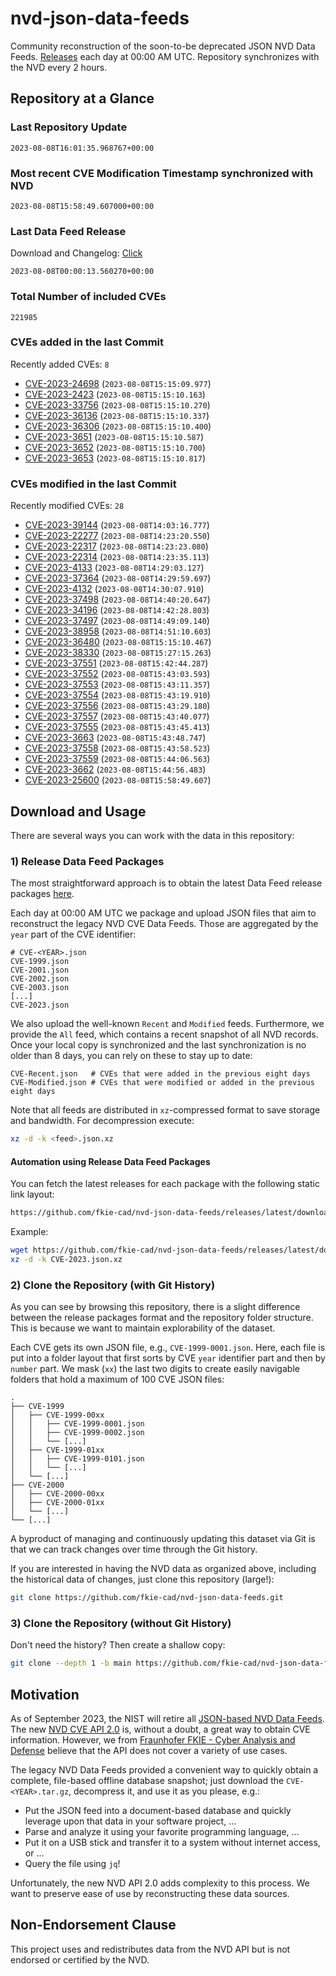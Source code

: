 # nvd-json-data-feeds

Community reconstruction of the soon-to-be deprecated JSON NVD Data Feeds. 
[Releases](https://github.com/fkie-cad/nvd-json-data-feeds/releases/latest) each day at 00:00 AM UTC.
Repository synchronizes with the NVD every 2 hours.

## Repository at a Glance

### Last Repository Update

```plain
2023-08-08T16:01:35.968767+00:00
```

### Most recent CVE Modification Timestamp synchronized with NVD

```plain
2023-08-08T15:58:49.607000+00:00
```

### Last Data Feed Release

Download and Changelog: [Click](https://github.com/fkie-cad/nvd-json-data-feeds/releases/latest)

```plain
2023-08-08T00:00:13.560270+00:00
```

### Total Number of included CVEs

```plain
221985
```

### CVEs added in the last Commit

Recently added CVEs: `8`

* [CVE-2023-24698](CVE-2023/CVE-2023-246xx/CVE-2023-24698.json) (`2023-08-08T15:15:09.977`)
* [CVE-2023-2423](CVE-2023/CVE-2023-24xx/CVE-2023-2423.json) (`2023-08-08T15:15:10.163`)
* [CVE-2023-33756](CVE-2023/CVE-2023-337xx/CVE-2023-33756.json) (`2023-08-08T15:15:10.270`)
* [CVE-2023-36136](CVE-2023/CVE-2023-361xx/CVE-2023-36136.json) (`2023-08-08T15:15:10.337`)
* [CVE-2023-36306](CVE-2023/CVE-2023-363xx/CVE-2023-36306.json) (`2023-08-08T15:15:10.400`)
* [CVE-2023-3651](CVE-2023/CVE-2023-36xx/CVE-2023-3651.json) (`2023-08-08T15:15:10.587`)
* [CVE-2023-3652](CVE-2023/CVE-2023-36xx/CVE-2023-3652.json) (`2023-08-08T15:15:10.700`)
* [CVE-2023-3653](CVE-2023/CVE-2023-36xx/CVE-2023-3653.json) (`2023-08-08T15:15:10.817`)


### CVEs modified in the last Commit

Recently modified CVEs: `28`

* [CVE-2023-39144](CVE-2023/CVE-2023-391xx/CVE-2023-39144.json) (`2023-08-08T14:03:16.777`)
* [CVE-2023-22277](CVE-2023/CVE-2023-222xx/CVE-2023-22277.json) (`2023-08-08T14:23:20.550`)
* [CVE-2023-22317](CVE-2023/CVE-2023-223xx/CVE-2023-22317.json) (`2023-08-08T14:23:23.080`)
* [CVE-2023-22314](CVE-2023/CVE-2023-223xx/CVE-2023-22314.json) (`2023-08-08T14:23:35.113`)
* [CVE-2023-4133](CVE-2023/CVE-2023-41xx/CVE-2023-4133.json) (`2023-08-08T14:29:03.127`)
* [CVE-2023-37364](CVE-2023/CVE-2023-373xx/CVE-2023-37364.json) (`2023-08-08T14:29:59.697`)
* [CVE-2023-4132](CVE-2023/CVE-2023-41xx/CVE-2023-4132.json) (`2023-08-08T14:30:07.910`)
* [CVE-2023-37498](CVE-2023/CVE-2023-374xx/CVE-2023-37498.json) (`2023-08-08T14:40:20.647`)
* [CVE-2023-34196](CVE-2023/CVE-2023-341xx/CVE-2023-34196.json) (`2023-08-08T14:42:28.803`)
* [CVE-2023-37497](CVE-2023/CVE-2023-374xx/CVE-2023-37497.json) (`2023-08-08T14:49:09.140`)
* [CVE-2023-38958](CVE-2023/CVE-2023-389xx/CVE-2023-38958.json) (`2023-08-08T14:51:10.603`)
* [CVE-2023-36480](CVE-2023/CVE-2023-364xx/CVE-2023-36480.json) (`2023-08-08T15:15:10.467`)
* [CVE-2023-38330](CVE-2023/CVE-2023-383xx/CVE-2023-38330.json) (`2023-08-08T15:27:15.263`)
* [CVE-2023-37551](CVE-2023/CVE-2023-375xx/CVE-2023-37551.json) (`2023-08-08T15:42:44.287`)
* [CVE-2023-37552](CVE-2023/CVE-2023-375xx/CVE-2023-37552.json) (`2023-08-08T15:43:03.593`)
* [CVE-2023-37553](CVE-2023/CVE-2023-375xx/CVE-2023-37553.json) (`2023-08-08T15:43:11.357`)
* [CVE-2023-37554](CVE-2023/CVE-2023-375xx/CVE-2023-37554.json) (`2023-08-08T15:43:19.910`)
* [CVE-2023-37556](CVE-2023/CVE-2023-375xx/CVE-2023-37556.json) (`2023-08-08T15:43:29.180`)
* [CVE-2023-37557](CVE-2023/CVE-2023-375xx/CVE-2023-37557.json) (`2023-08-08T15:43:40.077`)
* [CVE-2023-37555](CVE-2023/CVE-2023-375xx/CVE-2023-37555.json) (`2023-08-08T15:43:45.413`)
* [CVE-2023-3663](CVE-2023/CVE-2023-36xx/CVE-2023-3663.json) (`2023-08-08T15:43:48.747`)
* [CVE-2023-37558](CVE-2023/CVE-2023-375xx/CVE-2023-37558.json) (`2023-08-08T15:43:58.523`)
* [CVE-2023-37559](CVE-2023/CVE-2023-375xx/CVE-2023-37559.json) (`2023-08-08T15:44:06.563`)
* [CVE-2023-3662](CVE-2023/CVE-2023-36xx/CVE-2023-3662.json) (`2023-08-08T15:44:56.483`)
* [CVE-2023-25600](CVE-2023/CVE-2023-256xx/CVE-2023-25600.json) (`2023-08-08T15:58:49.607`)


## Download and Usage

There are several ways you can work with the data in this repository:

### 1) Release Data Feed Packages

The most straightforward approach is to obtain the latest Data Feed release packages [here](https://github.com/fkie-cad/nvd-json-data-feeds/releases/latest).

Each day at 00:00 AM UTC we package and upload JSON files that aim to reconstruct the legacy NVD CVE Data Feeds.
Those are aggregated by the `year` part of the CVE identifier:

```
# CVE-<YEAR>.json
CVE-1999.json
CVE-2001.json
CVE-2002.json
CVE-2003.json
[...]
CVE-2023.json
```

We also upload the well-known `Recent` and `Modified` feeds.
Furthermore, we provide the `All` feed, which contains a recent snapshot of all NVD records.
Once your local copy is synchronized and the last synchronization is no older than 8 days, you can rely on these to stay up to date:

```plain
CVE-Recent.json   # CVEs that were added in the previous eight days
CVE-Modified.json # CVEs that were modified or added in the previous eight days
```

Note that all feeds are distributed in `xz`-compressed format to save storage and bandwidth.
For decompression execute:

```sh
xz -d -k <feed>.json.xz
```


#### Automation using Release Data Feed Packages

You can fetch the latest releases for each package with the following static link layout:

```sh
https://github.com/fkie-cad/nvd-json-data-feeds/releases/latest/download/CVE-<YEAR>.json.xz
```

Example:

```sh
wget https://github.com/fkie-cad/nvd-json-data-feeds/releases/latest/download/CVE-2023.json.xz
xz -d -k CVE-2023.json.xz
```

### 2) Clone the Repository (with Git History)

As you can see by browsing this repository, there is a slight difference between the release packages format and the repository folder structure.
This is because we want to maintain explorability of the dataset.

Each CVE gets its own JSON file, e.g., `CVE-1999-0001.json`.
Here, each file is put into a folder layout that first sorts by CVE `year` identifier part and then by `number` part.
We mask (`xx`) the last two digits to create easily navigable folders that hold a maximum of 100 CVE JSON files:

```plain
.
├── CVE-1999
│   ├── CVE-1999-00xx
│   │   ├── CVE-1999-0001.json
│   │   ├── CVE-1999-0002.json
│   │   └── [...]
│   ├── CVE-1999-01xx
│   │   ├── CVE-1999-0101.json
│   │   └── [...]
│   └── [...]
├── CVE-2000
│   ├── CVE-2000-00xx
│   ├── CVE-2000-01xx
│   └── [...]
└── [...]
```

A byproduct of managing and continuously updating this dataset via Git is that we can track changes over time through the Git history.

If you are interested in having the NVD data as organized above, including the historical data of changes, just clone this repository (large!):

```sh
git clone https://github.com/fkie-cad/nvd-json-data-feeds.git
```

### 3) Clone the Repository (without Git History)

Don't need the history? Then create a shallow copy:

```sh
git clone --depth 1 -b main https://github.com/fkie-cad/nvd-json-data-feeds.git
```

## Motivation

As of September 2023, the NIST will retire all [JSON-based NVD Data Feeds](https://nvd.nist.gov/vuln/data-feeds#divRetirementBanner-1).
The new [NVD CVE API 2.0](https://nvd.nist.gov/developers/vulnerabilities) is, without a doubt, a great way to obtain CVE information.
However, we from [Fraunhofer FKIE - Cyber Analysis and Defense](https://www.fkie.fraunhofer.de/en/departments/cad.html) believe that the API does not cover a variety of use cases.

The legacy NVD Data Feeds provided a convenient way to quickly obtain a complete, file-based offline database snapshot; just download the `CVE-<YEAR>.tar.gz`, decompress it, and use it as you please, e.g.:

* Put the JSON feed into a document-based database and quickly leverage upon that data in your software project, ...
* Parse and analyze it using your favorite programming language, ...
* Put it on a USB stick and transfer it to a system without internet access, or ...
* Query the file using `jq`!

Unfortunately, the new NVD API 2.0 adds complexity to this process.
We want to preserve ease of use by reconstructing these data sources.

## Non-Endorsement Clause

This project uses and redistributes data from the NVD API but is not endorsed or certified by the NVD.